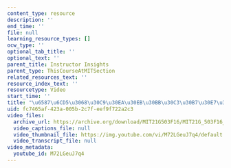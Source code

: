```yaml
---
content_type: resource
description: ''
end_time: ''
file: null
learning_resource_types: []
ocw_type: ''
optional_tab_title: ''
optional_text: ''
parent_title: Instructor Insights
parent_type: ThisCourseAtMITSection
related_resources_text: ''
resource_index_text: ''
resourcetype: Video
start_time: ''
title: "\u6587\u6CD5\u3068\u30C9\u30EA\u30EB\u30BB\u30C3\u30B7\u30E7\u30F3"
uid: fc7465af-423a-005b-2c7f-eef9f722a2c3
video_files:
  archive_url: https://archive.org/download/MIT21G503F16/MIT21G_503F16_track04_ja_300k.mp4
  video_captions_file: null
  video_thumbnail_file: https://img.youtube.com/vi/M72LGeuJ7q4/default.jpg
  video_transcript_file: null
video_metadata:
  youtube_id: M72LGeuJ7q4
---
```

